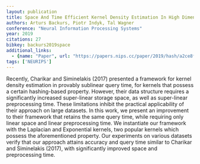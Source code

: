 ```yaml
---
layout: publication
title: Space And Time Efficient Kernel Density Estimation In High Dimensions
authors: Arturs Backurs, Piotr Indyk, Tal Wagner
conference: "Neural Information Processing Systems"
year: 2019
citations: 27
bibkey: backurs2019space
additional_links:
  - {name: "Paper", url: "https://papers.nips.cc/paper/2019/hash/a2ce8f1706e52936dfad516c23904e3e-Abstract.html"}
tags: ['NEURIPS']
---
```

Recently, Charikar and Siminelakis (2017) presented a framework for kernel density estimation in provably sublinear query time, for kernels that possess a certain hashing-based property. However, their data structure requires a significantly increased super-linear storage space, as well as super-linear preprocessing time. These limitations inhibit the practical applicability of their approach on large datasets.
In this work, we present an improvement to their framework that retains the same query time, while requiring only linear space and linear preprocessing time. We instantiate our framework with the Laplacian and Exponential kernels, two popular kernels which possess the aforementioned property. Our experiments on various datasets verify that our approach attains accuracy and query time similar to Charikar and Siminelakis (2017), with significantly improved space and preprocessing time.
